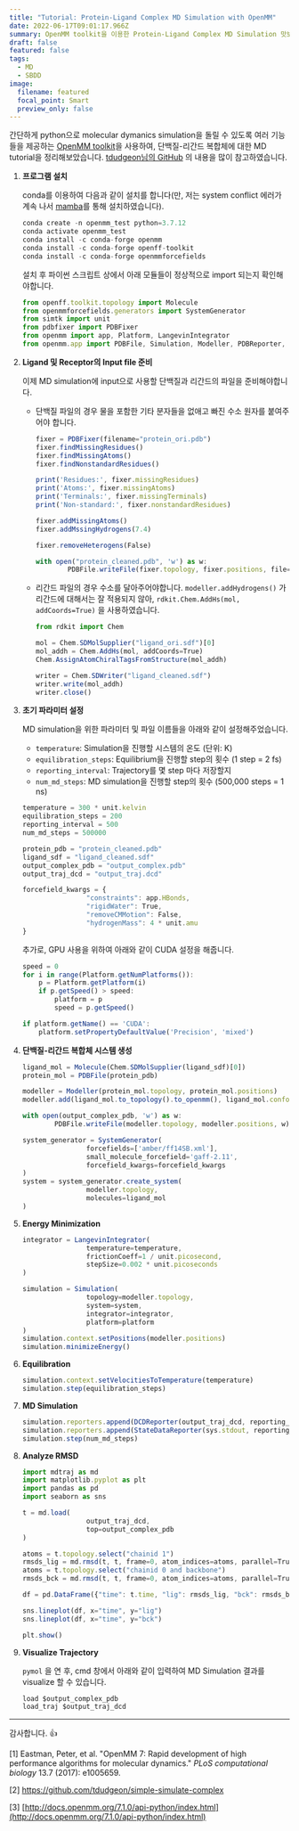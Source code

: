 ```yaml
---
title: "Tutorial: Protein-Ligand Complex MD Simulation with OpenMM"
date: 2022-06-17T09:01:17.966Z
summary: OpenMM toolkit을 이용한 Protein-Ligand Complex MD Simulation 맛보기
draft: false
featured: false
tags:
  - MD
  - SBDD
image:
  filename: featured
  focal_point: Smart
  preview_only: false
---
```

간단하게 python으로 molecular dymanics simulation을 돌릴 수 있도록 여러 기능들을 제공하는 [OpenMM toolkit](https://openmm.org)을 사용하여, 단백질-리간드 복합체에 대한 MD tutorial을 정리해보았습니다. [tdudgeon님의 GitHub](https://github.com/tdudgeon/simple-simulate-complex) 의 내용을 많이 참고하였습니다.

1. **프로그램 설치**
    
    conda를 이용하여 다음과 같이 설치를 합니다(만, 저는 system conflict 에러가 계속 나서 [mamba](https://mamba.readthedocs.io/en/latest/#)를 통해 설치하였습니다).
    
    ```jsx
    conda create -n openmm_test python=3.7.12
    conda activate openmm_test
    conda install -c conda-forge openmm 
    conda install -c conda-forge openff-toolkit
    conda install -c conda-forge openmmforcefields
    ```
    
    설치 후 파이썬 스크립트 상에서 아래 모듈들이 정상적으로 import 되는지 확인해야합니다.
    
    ```jsx
    from openff.toolkit.topology import Molecule
    from openmmforcefields.generators import SystemGenerator
    from simtk import unit
    from pdbfixer import PDBFixer
    from openmm import app, Platform, LangevinIntegrator
    from openmm.app import PDBFile, Simulation, Modeller, PDBReporter, DCDReporter, StateDataReporter
    ```
    
2. **Ligand 및 Receptor의 Input file 준비**
    
    이제 MD simulation에 input으로 사용할 단백질과 리간드의 파일을 준비해야합니다. 
    
    - 단백질 파일의 경우 물을 포함한 기타 분자들을 없애고 빠진 수소 원자를 붙여주어야 합니다.
        
        ```jsx
        fixer = PDBFixer(filename="protein_ori.pdb")
        fixer.findMissingResidues()
        fixer.findMissingAtoms()
        fixer.findNonstandardResidues()
        
        print('Residues:', fixer.missingResidues)
        print('Atoms:', fixer.missingAtoms)
        print('Terminals:', fixer.missingTerminals)
        print('Non-standard:', fixer.nonstandardResidues)
        
        fixer.addMissingAtoms()
        fixer.addMssingHydrogens(7.4)
        
        fixer.removeHeterogens(False)
        
        with open("protein_cleaned.pdb", 'w') as w:
        		PDBFile.writeFile(fixer.topology, fixer.positions, file=w, keepIds=True)
        ```
        
    - 리간드 파일의 경우 수소를 달아주어야합니다. `modeller.addHydrogens()` 가 리간드에 대해서는 잘 적용되지 않아, `rdkit.Chem.AddHs(mol, addCoords=True)` 을 사용하였습니다.
        
        ```jsx
        from rdkit import Chem
        
        mol = Chem.SDMolSupplier("ligand_ori.sdf")[0]
        mol_addh = Chem.AddHs(mol, addCoords=True)
        Chem.AssignAtomChiralTagsFromStructure(mol_addh)
        
        writer = Chem.SDWriter("ligand_cleaned.sdf")
        writer.write(mol_addh)
        writer.close()
        ```
        

1. **초기 파라미터 설정**
    
    MD simulation을 위한 파라미터 및 파일 이름들을 아래와 같이 설정해주었습니다. 
    
    - `temperature`: Simulation을 진행할 시스템의 온도 (단위: K)
    - `equilibration_steps`: Equilibrium을 진행할 step의 횟수 (1 step = 2 fs)
    - `reporting_interval`: Trajectory를 몇 step 마다 저장할지
    - `num_md_steps`: MD simulation을 진행할 step의 횟수 (500,000 steps = 1 ns)
    
    ```jsx
    temperature = 300 * unit.kelvin
    equilibration_steps = 200
    reporting_interval = 500
    num_md_steps = 500000
    
    protein_pdb = "protein_cleaned.pdb"
    ligand_sdf = "ligand_cleaned.sdf"
    output_complex_pdb = "output_complex.pdb"
    output_traj_dcd = "output_traj.dcd"
    
    forcefield_kwargs = {
    				"constraints": app.HBonds,
    				"rigidWater": True,
    				"removeCMMotion": False,
    				"hydrogenMass": 4 * unit.amu
    }
    ```
    
    추가로, GPU 사용을 위하여 아래와 같이 CUDA 설정을 해줍니다.
    
    ```jsx
    speed = 0
    for i in range(Platform.getNumPlatforms()):
        p = Platform.getPlatform(i)
        if p.getSpeed() > speed:
            platform = p
            speed = p.getSpeed()
    
    if platform.getName() == 'CUDA':
        platform.setPropertyDefaultValue('Precision', 'mixed')
    ```
    
2. **단백질-리간드 복합체 시스템 생성**
    
    ```jsx
    ligand_mol = Molecule(Chem.SDMolSupplier(ligand_sdf)[0])
    protein_mol = PDBFile(protein_pdb)
    
    modeller = Modeller(protein_mol.topology, protein_mol.positions)
    modeller.add(ligand_mol.to_topology().to_openmm(), ligand_mol.conformers[0])
    
    with open(output_complex_pdb, 'w') as w:
    		PDBFile.writeFile(modeller.topology, modeller.positions, w)
    
    system_generator = SystemGenerator(
    				forcefields=['amber/ff14SB.xml'],
    				small_molecule_forcefield='gaff-2.11',
    				forcefield_kwargs=forcefield_kwargs
    )
    system = system_generator.create_system(
    				modeller.topology, 
    				molecules=ligand_mol
    )
    ```
    
3. **Energy Minimization**
    
    ```jsx
    integrator = LangevinIntegrator(
    				temperature=temperature, 
    				frictionCoeff=1 / unit.picosecond, 
    				stepSize=0.002 * unit.picoseconds
    )
    
    simulation = Simulation(
    				topology=modeller.topology, 
    				system=system, 
    				integrator=integrator, 
    				platform=platform
    )
    simulation.context.setPositions(modeller.positions)
    simulation.minimizeEnergy()
    ```
    
4. **Equilibration**
    
    ```jsx
    simulation.context.setVelocitiesToTemperature(temperature)
    simulation.step(equilibration_steps)
    ```
    
5. **MD Simulation**
    
    ```jsx
    simulation.reporters.append(DCDReporter(output_traj_dcd, reporting_interval, enforcePeriodicBox=False))
    simulation.reporters.append(StateDataReporter(sys.stdout, reporting_interval * 5, step=True, potentialEnergy=True, temperature=True))
    simulation.step(num_md_steps)
    ```
    
6. **Analyze RMSD**
    
    ```jsx
    import mdtraj as md
    import matplotlib.pyplot as plt
    import pandas as pd
    import seaborn as sns
    
    t = md.load(
    				output_traj_dcd,
    				top=output_complex_pdb
    )
    
    atoms = t.topology.select("chainid 1")
    rmsds_lig = md.rmsd(t, t, frame=0, atom_indices=atoms, parallel=True, precentered=False)
    atoms = t.topology.select("chainid 0 and backbone")
    rmsds_bck = md.rmsd(t, t, frame=0, atom_indices=atoms, parallel=True, precentered=False)
    
    df = pd.DataFrame({"time": t.time, "lig": rmsds_lig, "bck": rmsds_bck})
    
    sns.lineplot(df, x="time", y="lig")
    sns.lineplot(df, x="time", y="bck")  
    
    plt.show()
    ```
    
7. **Visualize Trajectory**
    
    `pymol` 을 연 후, cmd 창에서 아래와 같이 입력하여 MD Simulation 결과를 visualize 할 수 있습니다.
    
    ```jsx
    load $output_complex_pdb
    load_traj $output_traj_dcd
    ```
    

---

감사합니다. 👍

[1] Eastman, Peter, et al. "OpenMM 7: Rapid development of high performance algorithms for molecular dynamics." *PLoS computational biology* 13.7 (2017): e1005659.

[2] https://github.com/tdudgeon/simple-simulate-complex

[3] [http://docs.openmm.org/7.1.0/api-python/index.html](http://docs.openmm.org/7.1.0/api-python/index.html)